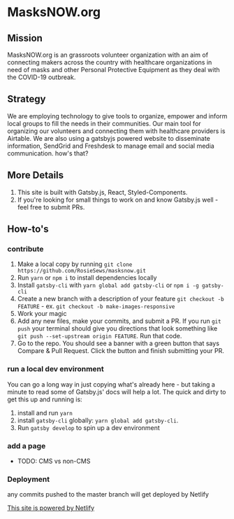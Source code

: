 # MasksNOW.org

## Mission

MasksNOW.org is an grassroots volunteer organization with an aim of connecting makers across the country with healthcare organizations in need of masks and other Personal Protective Equipment as they deal with the COVID-19 outbreak.

## Strategy

We are employing technology to give tools to organize, empower and inform local groups to fill the needs in their communities. Our main tool for organizing our volunteers and connecting them with healthcare providers is Airtable. We are also using a gatsbyjs powered website to disseminate information, SendGrid and Freshdesk to manage email and social media communication.
how's that?

## More Details

1. This site is built with Gatsby.js, React, Styled-Components.
2. If you're looking for small things to work on and know Gatsby.js well - feel free to submit PRs.

## How-to's

### contribute

1. Make a local copy by running `git clone https://github.com/RosieSews/masksnow.git`
2. Run `yarn` or `npm i` to install dependencies locally
3. Install `gatsby-cli` with `yarn global add gatsby-cli` or `npm i -g gatsby-cli`
4. Create a new branch with a description of your feature `git checkout -b FEATURE` - ex. `git checkout -b make-images-responsive`
5. Work your magic
6. Add any new files, make your commits, and submit a PR. If you run `git push` your terminal should give you directions that look something like `git push --set-upstream origin FEATURE`. Run that code.
7. Go to the repo. You should see a banner with a green button that says Compare & Pull Request. Click the button and finish submitting your PR.

### run a local dev environment

You can go a long way in just copying what's already here - but taking a minute to read some of Gatsby.js' docs will help a lot.
The quick and dirty to get this up and running is:

1. install and run `yarn`
2. install `gatsby-cli` globally: `yarn global add gatsby-cli`.
3. Run `gatsby develop` to spin up a dev environment

### add a page

- TODO: CMS vs non-CMS

### Deployment

any commits pushed to the master branch will get deployed by Netlify

[This site is powered by Netlify](https://www.netlify.com/)

